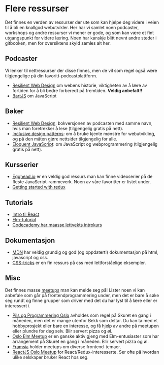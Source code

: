 # Flere ressurser

Det finnes en verden av ressurser der ute som kan hjelpe deg videre i veien til å bli en knallgod webutvikler. Her har vi samlet noen podcaster, workshops og andre ressurser vi mener er gode, og som kan være et fint utgangspunkt for videre læring. Noen har kanskje blitt nevnt andre steder i gitbooken, men for oversiktens skyld samles alt her.

## Podcaster

Vi lenker til nettressurser der disse finnes, men de vil som regel også være tilgjengelige på din favoritt-podcastplattform.

* [Resilient Web Design](https://resilientwebdesign.com/#audio) om webens historie, viktigheten av å lære av fortiden for å bli bedre forberedt på fremtiden. **Veldig anbefalt!!**
* [BartJS](https://soundcloud.com/bartjs) om JavaScript

## Bøker

* [Resilient Web Design](https://resilientwebdesign.com/): bokversjonen av podcasten med samme navn, hvis man foretrekker å lese \(tilgjengelig gratis på nett\).
* [Inclusive design patterns](https://shop.smashingmagazine.com/products/inclusive-design-patterns): om å bruke kjente mønstre for webutvikling, og på den måten gjøre nettsider tilgjengelig for alle.
* [Eloquent JavaScript](http://eloquentjavascript.net/): om JavaScript og webprogrammering \(tilgjengelig gratis på nett\).

## Kursserier

* [Egghead.io](https://egghead.io/) er en veldig god ressurs man kan finne videoserier på de fleste JavaScript-rammeverk. Noen av våre favoritter er listet under.
* [Getting started with redux](https://egghead.io/courses/getting-started-with-redux)

## Tutorials

* [Intro til React](https://facebook.github.io/react/tutorial/tutorial.html)
* [Elm-tutorial](https://www.elm-tutorial.org/en-v01/)
* [Codecademy har maasse lettvekts introkurs](https://www.codecademy.com/)

## Dokumentasjon

* [MDN](https://developer.mozilla.org/en-US/) har veldig grundig og god \(og oppdatert!\) dokumentasjon på html, javascript og css.
* [CSS-tricks](https://css-tricks.com/) er en fin ressurs på css med lettforståelige eksempler.

## Misc

Det finnes masse [meetups](https://github.com/bekk/web-intro/tree/645b85b7c83346bcb1576cba234407c4d12e6175/09-ressurser/meetup.com) man kan melde seg på! Lister noen vi kan anbefale som går på frontendprogrammering under, men det er bare å søke seg rundt og finne grupper som driver med det du har lyst til å lære eller er interessert i.

* [Pils og Programmering Oslo](https://www.meetup.com/Pils-og-Programmering-Oslo/) avholdes som regel på Skuret en gang i måneden, men det er mange utenfor Bekk som deltar. Du kan ta med et hobbyprosjekt eller bare en interesse, og få hjelp av andre på meetupen eller plundre for deg selv. Blir servert pizza og øl.
* [Oslo Elm Meetup](https://www.meetup.com/oslo-elm-meetup/) er en ganske aktiv gjeng med Elm-entusiaster som har arrangement på Skuret en gang i måneden. Blir servert pizza og øl.
* [Framsia](https://www.meetup.com/framsia/) holder meetups om diverse frontend-temaer.
* [ReactJS Oslo Meetup](https://www.meetup.com/ReactJS-Oslo-Meetup/) for React/Redux-interesserte. Ser ofte på hvordan ulike selskaper bruker React hos seg.

